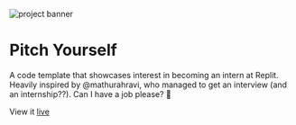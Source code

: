 ![project banner](https://project-banner.phamn23.repl.co/?title=Pitch%20Yourself&description=Showcase%20interest%20in%20a%20career%20@Replit&stack=html,css,js)

# Pitch Yourself
A code template that showcases interest in becoming an intern at Replit. Heavily inspired by @mathurahravi, who managed to get an interview (and an internship??). Can I have a job please? 🙏

View it [live](https://pitch-yourself.phamn23.repl.co)